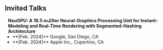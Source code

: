 ## Invited Talks

<h4 style="margin:0 10px 0;">NeuGPU: A 18.5 mJ/Iter Neural-Graphics Processing Unit for Instant-Modeling and Real-Time Rendering with Segmented-Hashing Architecture</h4>

<ul style="margin:0 0 5px;">
  <li><autocolor>**[Feb. 2024]** Google, San Diego, CA</autocolor></li>
  <li><autocolor>**[Feb. 2024]** Apple Inc., Cupertino, CA</autocolor></li>
</ul>
